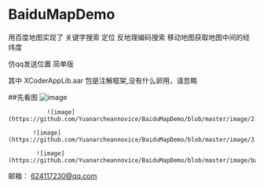 # BaiduMapDemo
用百度地图实现了  关键字搜索   定位      反地理编码搜索   移动地图获取地图中间的经纬度   

 仿qq发送位置 简单版
 
 
 
 其中 XCoderAppLib.aar 包是注解框架,没有什么卵用，请忽略
 
 ##先看图
             ![image](https://github.com/Yuanarcheannovice/BaiduMapDemo/blob/master/image/1.png)
 
               ![image](https://github.com/Yuanarcheannovice/BaiduMapDemo/blob/master/image/2.png)

           ![image](https://github.com/Yuanarcheannovice/BaiduMapDemo/blob/master/image/3.png)

            ![image](https://github.com/Yuanarcheannovice/BaiduMapDemo/blob/master/image/baidudemo.gif)


 邮箱： 624117230@qq.com
